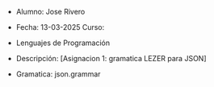  * Alumno: Jose Rivero
 * Fecha: 13-03-2025 Curso: 
 * Lenguajes de Programación
 * Descripción: [Asignacion 1: gramatica LEZER para JSON]


 * Gramatica: json.grammar 
